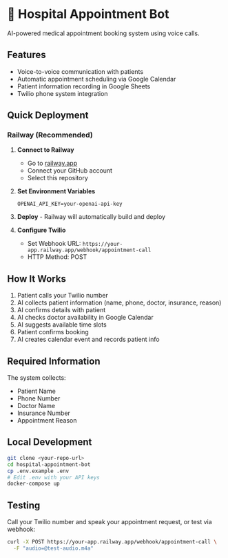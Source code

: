 # 🏥 Hospital Appointment Bot

AI-powered medical appointment booking system using voice calls.

## Features

- Voice-to-voice communication with patients
- Automatic appointment scheduling via Google Calendar
- Patient information recording in Google Sheets
- Twilio phone system integration

## Quick Deployment

### Railway (Recommended)

1. **Connect to Railway**
   - Go to [railway.app](https://railway.app)
   - Connect your GitHub account
   - Select this repository

2. **Set Environment Variables**
   ```
   OPENAI_API_KEY=your-openai-api-key
   ```

3. **Deploy** - Railway will automatically build and deploy

4. **Configure Twilio**
   - Set Webhook URL: `https://your-app.railway.app/webhook/appointment-call`
   - HTTP Method: POST

## How It Works

1. Patient calls your Twilio number
2. AI collects patient information (name, phone, doctor, insurance, reason)
3. AI confirms details with patient
4. AI checks doctor availability in Google Calendar
5. AI suggests available time slots
6. Patient confirms booking
7. AI creates calendar event and records patient info

## Required Information

The system collects:
- Patient Name
- Phone Number
- Doctor Name  
- Insurance Number
- Appointment Reason

## Local Development

```bash
git clone <your-repo-url>
cd hospital-appointment-bot
cp .env.example .env
# Edit .env with your API keys
docker-compose up
```

## Testing

Call your Twilio number and speak your appointment request, or test via webhook:

```bash
curl -X POST https://your-app.railway.app/webhook/appointment-call \
  -F "audio=@test-audio.m4a"
```